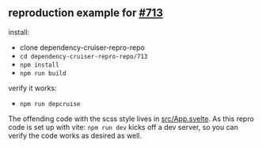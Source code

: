 ## reproduction example for [#713](https://github.com/sverweij/dependency-cruiser/issues/713)

install:

- clone dependency-cruiser-repro-repo
- `cd dependency-cruiser-repro-repo/713`
- `npm install`
- `npm run build`

verify it works:

- `npm run depcruise`

The offending code with the scss style lives in [src/App.svelte](src/App.svelte). As this repro code is set up with vite: `npm run dev` kicks off a dev server, so you can verify the code works as desired as well.

